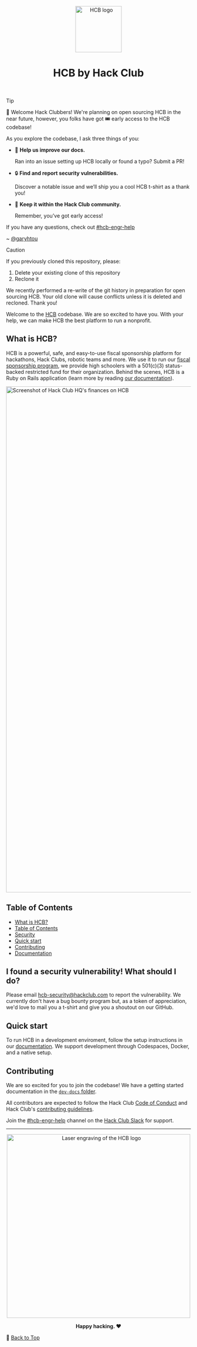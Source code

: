 <div align="center">
  <picture>
    <source media="(prefers-color-scheme: dark)" srcset="https://cloud-djxhgxve6-hack-club-bot.vercel.app/0hcb-icon-icon-dark_1_.png">
    <img src="https://cloud-5yru8jas0-hack-club-bot.vercel.app/0logo-512.png" width="126" alt="HCB logo">
  </picture>
  <h1>HCB by Hack Club</h1>
</div>
<br>

> [!TIP]
> 👋 Welcome Hack Clubbers! We're planning on open sourcing HCB in the near
> future, however, you folks have got 🎟️ early access to the HCB codebase!
>
> As you explore the codebase, I ask three things of you:
> - 📖 **Help us improve our docs.**
>
>   Ran into an issue setting up HCB locally or found a typo? Submit a PR!
>
> - 🔒 **Find and report security vulnerabilities.**
>
>   Discover a notable issue and we’ll ship you a cool HCB t-shirt as a thank
>   you!
>
> - 👥 **Keep it within the Hack Club community.**
>
>   Remember, you’ve got early access!
>
> If you have any questions, check out
> [#hcb-engr-help](https://hackclub.slack.com/archives/C068U0JMV19)
>
> ~ [@garyhtou](https://garytou.com)

> [!CAUTION]
> If you previously cloned this repository, please:
> 1. Delete your existing clone of this repository
> 2. Reclone it
>
> We recently performed a re-write of the git history in preparation for open
> sourcing HCB. Your old clone will cause conflicts unless it is deleted and
> recloned. Thank you!

Welcome to the [HCB](https://hackclub.com/fiscal-sponsorship/) codebase. We are so excited to have you. With your help, we can make HCB the best platform to run a nonprofit.

## What is HCB?

HCB is a powerful, safe, and easy-to-use fiscal sponsorship platform for hackathons, Hack Clubs, robotic teams and more. We use it to run our [fiscal sponsorship program](https://hackclub.com/fiscal-sponsorship/), we provide high schoolers with a 501(c)(3) status-backed restricted fund for their organization. Behind the scenes, HCB is a Ruby on Rails application (learn more by reading [our documentation](/dev-docs)).

<img width="1377" alt="Screenshot of Hack Club HQ's finances on HCB" src="https://github.com/hackclub/hcb/assets/39828164/b19a83b2-ba81-46b0-9f6f-2772f4249071">

## Table of Contents

- [What is HCB?](#what-is-hcb)
- [Table of Contents](#table-of-contents)
- [Security](#i-found-a-security-vulnerability-what-should-i-do)
- [Quick start](#quick-start)
- [Contributing](#contributing)
- [Documentation](https://github.com/hackclub/hcb/blob/main/dev-docs/)

## I found a security vulnerability! What should I do?

Please email [hcb-security@hackclub.com](mailto:hcb-security@hackclub.com) to report the vulnerability. We currently don't have a bug bounty program but, as a token of appreciation, we'd love to mail you a t-shirt and give you a shoutout on our GitHub.

## Quick start

To run HCB in a development enviroment, follow the setup instructions in our [documentation](/dev-docs/development.md). We support development through Codespaces, Docker, and a native setup.

## Contributing

We are so excited for you to join the codebase! We have a getting started documentation in the [`dev-docs` folder](/dev-docs/development.md).

All contributors are expected to follow the Hack Club [Code of Conduct](https://hackclub.com/conduct) and Hack Club's [contributing guidelines](https://github.com/hackclub/hackclub/blob/main/CONTRIBUTING.md).

Join the [#hcb-engr-help](https://hackclub.slack.com/archives/C068U0JMV19) channel on the [Hack Club Slack](https://hackclub.com/slack) for support.

---

<div align="center">
  <img src="./hcb_laser.gif" alt="Laser engraving of the HCB logo" width="500">
  <br>
  <p><strong>Happy hacking. ❤️</strong></p>
</div>

🔼 [Back to Top](#readme)
